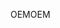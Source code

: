 <span data-ttu-id="9823a-101">OEM</span><span class="sxs-lookup"><span data-stu-id="9823a-101">OEM</span></span>